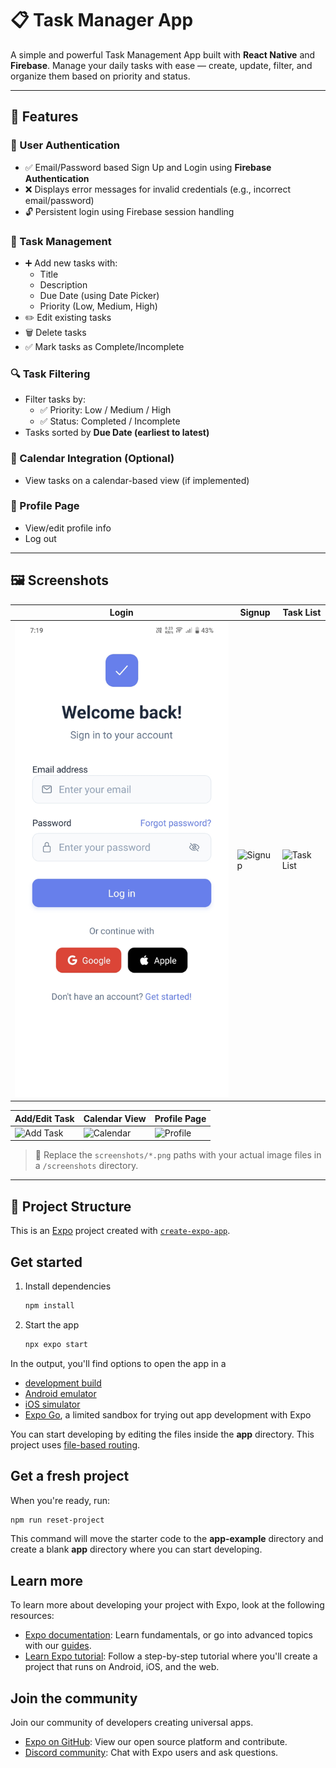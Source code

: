 # 📋 Task Manager App

A simple and powerful Task Management App built with **React Native** and **Firebase**. Manage your daily tasks with ease — create, update, filter, and organize them based on priority and status.

---

## 🚀 Features

### 🔐 User Authentication

- ✅ Email/Password based Sign Up and Login using **Firebase Authentication**
- ❌ Displays error messages for invalid credentials (e.g., incorrect email/password)
- 🔓 Persistent login using Firebase session handling

### 📝 Task Management

- ➕ Add new tasks with:
  - Title
  - Description
  - Due Date (using Date Picker)
  - Priority (Low, Medium, High)
- ✏️ Edit existing tasks
- 🗑️ Delete tasks
- ✅ Mark tasks as Complete/Incomplete

### 🔍 Task Filtering

- Filter tasks by:
  - ✅ Priority: Low / Medium / High
  - ✅ Status: Completed / Incomplete
- Tasks sorted by **Due Date (earliest to latest)**

### 📆 Calendar Integration (Optional)

- View tasks on a calendar-based view (if implemented)

### 👤 Profile Page

- View/edit profile info
- Log out

---

## 🖼️ Screenshots

| Login | Signup | Task List |
|-------|--------|-----------|
| ![Login](screenshots/login.jpg) | ![Signup](screenshots/signup.png) | ![Task List](screenshots/tasklist.png) |

| Add/Edit Task | Calendar View | Profile Page |
|---------------|---------------|---------------|
| ![Add Task](screenshots/addtask.png) | ![Calendar](screenshots/calendar.png) | ![Profile](screenshots/profile.png) |

> 📌 Replace the `screenshots/*.png` paths with your actual image files in a `/screenshots` directory.

---

## 📂 Project Structure

This is an [Expo](https://expo.dev) project created with [`create-expo-app`](https://www.npmjs.com/package/create-expo-app).

## Get started

1. Install dependencies

   ```bash
   npm install
   ```

2. Start the app

   ```bash
   npx expo start
   ```

In the output, you'll find options to open the app in a

- [development build](https://docs.expo.dev/develop/development-builds/introduction/)
- [Android emulator](https://docs.expo.dev/workflow/android-studio-emulator/)
- [iOS simulator](https://docs.expo.dev/workflow/ios-simulator/)
- [Expo Go](https://expo.dev/go), a limited sandbox for trying out app development with Expo

You can start developing by editing the files inside the **app** directory. This project uses [file-based routing](https://docs.expo.dev/router/introduction).

## Get a fresh project

When you're ready, run:

```bash
npm run reset-project
```

This command will move the starter code to the **app-example** directory and create a blank **app** directory where you can start developing.

## Learn more

To learn more about developing your project with Expo, look at the following resources:

- [Expo documentation](https://docs.expo.dev/): Learn fundamentals, or go into advanced topics with our [guides](https://docs.expo.dev/guides).
- [Learn Expo tutorial](https://docs.expo.dev/tutorial/introduction/): Follow a step-by-step tutorial where you'll create a project that runs on Android, iOS, and the web.

## Join the community

Join our community of developers creating universal apps.

- [Expo on GitHub](https://github.com/expo/expo): View our open source platform and contribute.
- [Discord community](https://chat.expo.dev): Chat with Expo users and ask questions.
